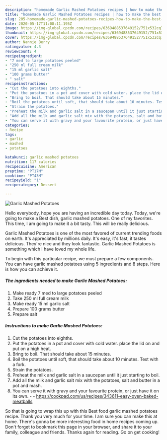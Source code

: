 ```yaml
---
description: "homemade Garlic Mashed Potatoes recipes | how to make the best Garlic Mashed Potatoes"
title: "homemade Garlic Mashed Potatoes recipes | how to make the best Garlic Mashed Potatoes"
slug: 205-homemade-garlic-mashed-potatoes-recipes-how-to-make-the-best-garlic-mashed-potatoes
date: 2020-05-17T11:08:11.195Z
image: https://img-global.cpcdn.com/recipes/6369488537649152/751x532cq70/garlic-mashed-potatoes-recipe-main-photo.jpg
thumbnail: https://img-global.cpcdn.com/recipes/6369488537649152/751x532cq70/garlic-mashed-potatoes-recipe-main-photo.jpg
cover: https://img-global.cpcdn.com/recipes/6369488537649152/751x532cq70/garlic-mashed-potatoes-recipe-main-photo.jpg
author: Nannie Berry
ratingvalue: 4.3
reviewcount: 4
recipeingredient:
- "7 med to large potatoes peeled"
- "250 ml full cream milk"
- "15 ml garlic salt"
- "100 grams butter"
- " salt"
recipeinstructions:
- "Cut the potatoes into eighths."
- "Put the potatoes in a pot and cover with cold water. place the lid on and put on a high heat."
- "Bring to boil. That should take about 15 minutes."
- "Boil the potatoes until soft, that should take about 10 minutes. Test with a fork."
- "Strain the potatoes."
- "Preheat the milk and garlic salt in a saucepan until it just starting to boil."
- "Add all the milk and garlic salt mix with the potatoes, salt and butter in a pot and mash."
- "You can serve it with gravy and your favourite protein, or just have it on its own.  https://cookpad.com/us/recipes/343611-easy-oven-baked-meatballs"
categories:
- Recipe
tags:
- garlic
- mashed
- potatoes

katakunci: garlic mashed potatoes 
nutrition: 117 calories
recipecuisine: American
preptime: "PT17M"
cooktime: "PT43M"
recipeyield: "1"
recipecategory: Dessert

---
```



![Garlic Mashed Potatoes](https://img-global.cpcdn.com/recipes/6369488537649152/751x532cq70/garlic-mashed-potatoes-recipe-main-photo.jpg)

Hello everybody, hope you are having an incredible day today. Today, we're going to make a Best dish, garlic mashed potatoes. One of my favorites. This time, I am going to make it a bit tasty. This will be really delicious.



Garlic Mashed Potatoes is one of the most favored of current trending foods on earth. It's appreciated by millions daily. It's easy, it's fast, it tastes delicious. They're nice and they look fantastic. Garlic Mashed Potatoes is something which I have loved my whole life.


To begin with this particular recipe, we must prepare a few components. You can have garlic mashed potatoes using 5 ingredients and 8 steps. Here is how you can achieve it.

<!--inarticleads1-->

##### The ingredients needed to make Garlic Mashed Potatoes:

1. Make ready 7 med to large potatoes peeled
1. Take 250 ml full cream milk
1. Make ready 15 ml garlic salt
1. Prepare 100 grams butter
1. Prepare  salt




<!--inarticleads2-->

##### Instructions to make Garlic Mashed Potatoes:

1. Cut the potatoes into eighths.
1. Put the potatoes in a pot and cover with cold water. place the lid on and put on a high heat.
1. Bring to boil. That should take about 15 minutes.
1. Boil the potatoes until soft, that should take about 10 minutes. Test with a fork.
1. Strain the potatoes.
1. Preheat the milk and garlic salt in a saucepan until it just starting to boil.
1. Add all the milk and garlic salt mix with the potatoes, salt and butter in a pot and mash.
1. You can serve it with gravy and your favourite protein, or just have it on its own. -  - https://cookpad.com/us/recipes/343611-easy-oven-baked-meatballs




So that is going to wrap this up with this Best food garlic mashed potatoes recipe. Thank you very much for your time. I am sure you can make this at home. There's gonna be more interesting food in home recipes coming up. Don't forget to bookmark this page in your browser, and share it to your family, colleague and friends. Thanks again for reading. Go on get cooking!
